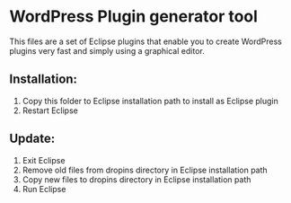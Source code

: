 # WordPress Plugin generator tool
This files are a set of Eclipse plugins that enable you to create WordPress plugins very fast and simply using a graphical editor.

## Installation:
1. Copy this folder to Eclipse installation path to install as Eclipse plugin
2. Restart Eclipse

## Update:
1. Exit Eclipse
2. Remove old files from dropins directory in Eclipse installation path
3. Copy new files to dropins directory in Eclipse installation path
4. Run Eclipse
